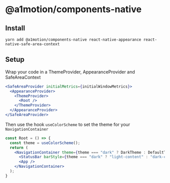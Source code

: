# @a1motion/components-native

## Install

```shell
yarn add @a1motion/components-native react-native-appearance react-native-safe-area-context
```

## Setup

Wrap your code in a ThemeProvider, AppearanceProvider and SafeAreaContext

```jsx
<SafeAreaProvider initialMetrics={initialWindowMetrics}>
  <AppearanceProvider>
    <ThemeProvider>
      <Root />
    </ThemeProvider>
  </AppearanceProvider>
</SafeAreaProvider>
```

Then use the hook `useColorScheme` to set the theme for your `NavigationContainer`

```jsx
const Root = () => {
  const theme = useColorScheme();
  return (
    <NavigationContainer theme={theme === "dark" ? DarkTheme : DefaultTheme}>
      <StatusBar barStyle={theme === "dark" ? "light-content" : "dark-content"} />
      <App />
    </NavigationContainer>
  );
}
```